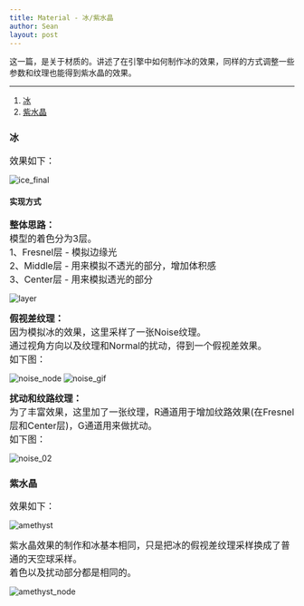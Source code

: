 ```yaml
---
title: Material - 冰/紫水晶
author: Sean
layout: post
---
```

这一篇，是关于材质的。讲述了在引擎中如何制作冰的效果，同样的方式调整一些参数和纹理也能得到紫水晶的效果。

****

1. [冰](#冰)
2. [紫水晶](#紫水晶)

### 冰
<font size="3">
   效果如下：<br>
</font>

![ice_final](https://user-images.githubusercontent.com/106949238/174001968-f5a146cb-5e7c-4a0f-8a02-6c1d0997fa09.gif)
 
#### 实现方式
  <font size="3">
    <b>整体思路：</b><br>
    模型的着色分为3层。<br>
    1、Fresnel层 - 模拟边缘光<br>
    2、Middle层 - 用来模拟不透光的部分，增加体积感<br>
    3、Center层 - 用来模拟透光的部分<br>
  </font>
  
  ![layer](https://user-images.githubusercontent.com/106949238/173975511-5ff71094-ca6e-450c-b5b7-1a1738a1ff51.png)
  
  <font size="3">
    <b>假视差纹理：</b><br>
    因为模拟冰的效果，这里采样了一张Noise纹理。<br>
    通过视角方向以及纹理和Normal的扰动，得到一个假视差效果。<br>
    如下图：<br>
  </font>
  
  ![noise_node](https://user-images.githubusercontent.com/106949238/173983807-64c66464-8a61-464e-b466-a43ded90fbc6.png)
  ![noise_gif](https://user-images.githubusercontent.com/106949238/173982494-5e34f8c7-12ae-4f50-98dc-6f9b192ceff7.gif)
  
  <font size="3">
    <b>扰动和纹路纹理：</b><br>
    为了丰富效果，这里加了一张纹理，R通道用于增加纹路效果(在Fresnel层和Center层)，G通道用来做扰动。<br>
    如下图：<br>
  </font>
  
  ![noise_02](https://user-images.githubusercontent.com/106949238/174002227-7e66f10b-fe2e-4f5d-a0be-bca479813665.png)

### 紫水晶
<font size="3">
   效果如下：<br>
</font>

  ![amethyst](https://user-images.githubusercontent.com/106949238/173973835-a52b2d11-f7ef-405b-8824-1014ab37174b.png)
  
  <font size="3">
    紫水晶效果的制作和冰基本相同，只是把冰的假视差纹理采样换成了普通的天空球采样。<br>
    着色以及扰动部分都是相同的。<br>
  </font>
  
  ![amethyst_node](https://user-images.githubusercontent.com/106949238/174002705-dde70c87-27cc-4614-8955-b89b74679a9c.png)

